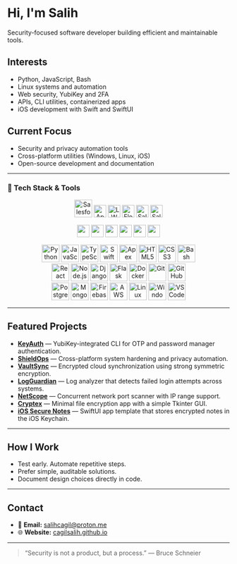 # Hi, I'm Salih

Security-focused software developer building efficient and maintainable tools.

## Interests
- Python, JavaScript, Bash  
- Linux systems and automation  
- Web security, YubiKey and 2FA  
- APIs, CLI utilities, containerized apps  
- iOS development with Swift and SwiftUI  

## Current Focus
- Security and privacy automation tools  
- Cross-platform utilities (Windows, Linux, iOS)  
- Open-source development and documentation  

---

### 🧰 Tech Stack & Tools

<p align="center">
  <!-- Salesforce Ecosystem -->
  <img src="https://cdn.jsdelivr.net/gh/devicons/devicon/icons/salesforce/salesforce-original.svg" height="40" alt="Salesforce" />
  <img src="https://img.shields.io/badge/Apex%20Code-00A1E0?style=for-the-badge&logo=salesforce&logoColor=white" height="28" alt="Apex" />
  <img src="https://img.shields.io/badge/Lightning%20Web%20Components-1798C1?style=for-the-badge&logo=salesforce&logoColor=white" height="28" alt="LWC" />
  <img src="https://img.shields.io/badge/Flow%20Builder-1E8CBE?style=for-the-badge&logo=salesforce&logoColor=white" height="28" alt="Flow" />
  <img src="https://img.shields.io/badge/Salesforce%20Cloud%20Platform-00A1E0?style=for-the-badge&logo=salesforce&logoColor=white" height="28" alt="Salesforce Cloud" />
  <img src="https://img.shields.io/badge/Salesforce%20API%20Integration-00A1E0?style=for-the-badge&logo=postman&logoColor=white" height="28" alt="Salesforce API" />
</p>

<p align="center">
  <!-- Certifications -->
  <img src="https://img.shields.io/badge/Platform%20Developer%20I-00A1E0?style=for-the-badge&logo=salesforce&logoColor=white" height="28" />
  <img src="https://img.shields.io/badge/Platform%20Developer%20II-1798C1?style=for-the-badge&logo=salesforce&logoColor=white" height="28" />
  <img src="https://img.shields.io/badge/Administrator-1E8CBE?style=for-the-badge&logo=salesforce&logoColor=white" height="28" />
  <img src="https://img.shields.io/badge/App%20Builder-00A1E0?style=for-the-badge&logo=salesforce&logoColor=white" height="28" />
  <img src="https://img.shields.io/badge/JavaScript%20Developer%20I-1798C1?style=for-the-badge&logo=salesforce&logoColor=white" height="28" />
  <img src="https://img.shields.io/badge/Security%20Specialist-0070D2?style=for-the-badge&logo=salesforce&logoColor=white" height="28" />
</p>

<p align="center">
  <!-- Core Languages -->
  <img src="https://cdn.jsdelivr.net/gh/devicons/devicon/icons/python/python-original.svg" height="40" alt="Python" />
  <img src="https://cdn.jsdelivr.net/gh/devicons/devicon/icons/javascript/javascript-original.svg" height="40" alt="JavaScript" />
  <img src="https://cdn.jsdelivr.net/gh/devicons/devicon/icons/typescript/typescript-original.svg" height="40" alt="TypeScript" />
  <img src="https://cdn.jsdelivr.net/gh/devicons/devicon/icons/swift/swift-original.svg" height="40" alt="Swift" />
  <img src="https://cdn.jsdelivr.net/gh/devicons/devicon/icons/salesforce/salesforce-original.svg" height="40" alt="Apex" />
  <img src="https://cdn.jsdelivr.net/gh/devicons/devicon/icons/html5/html5-original.svg" height="40" alt="HTML5" />
  <img src="https://cdn.jsdelivr.net/gh/devicons/devicon/icons/css3/css3-original.svg" height="40" alt="CSS3" />
  <img src="https://cdn.jsdelivr.net/gh/devicons/devicon/icons/bash/bash-original.svg" height="40" alt="Bash" />
  <br>
  <!-- Frameworks -->
  <img src="https://cdn.jsdelivr.net/gh/devicons/devicon/icons/react/react-original.svg" height="40" alt="React" />
  <img src="https://cdn.jsdelivr.net/gh/devicons/devicon/icons/nodejs/nodejs-original.svg" height="40" alt="Node.js" />
  <img src="https://cdn.jsdelivr.net/gh/devicons/devicon/icons/django/django-plain.svg" height="40" alt="Django" />
  <img src="https://cdn.jsdelivr.net/gh/devicons/devicon/icons/flask/flask-original.svg" height="40" alt="Flask" />
  <img src="https://cdn.jsdelivr.net/gh/devicons/devicon/icons/docker/docker-original.svg" height="40" alt="Docker" />
  <img src="https://cdn.jsdelivr.net/gh/devicons/devicon/icons/git/git-original.svg" height="40" alt="Git" />
  <img src="https://cdn.jsdelivr.net/gh/devicons/devicon/icons/github/github-original.svg" height="40" alt="GitHub" />
  <br>
  <!-- Databases & Cloud -->
  <img src="https://cdn.jsdelivr.net/gh/devicons/devicon/icons/postgresql/postgresql-original.svg" height="40" alt="PostgreSQL" />
  <img src="https://cdn.jsdelivr.net/gh/devicons/devicon/icons/mongodb/mongodb-original.svg" height="40" alt="MongoDB" />
  <img src="https://cdn.jsdelivr.net/gh/devicons/devicon/icons/firebase/firebase-plain.svg" height="40" alt="Firebase" />
  <img src="https://cdn.jsdelivr.net/gh/devicons/devicon/icons/amazonwebservices/amazonwebservices-original.svg" height="40" alt="AWS" />
  <img src="https://cdn.jsdelivr.net/gh/devicons/devicon/icons/linux/linux-original.svg" height="40" alt="Linux" />
  <img src="https://cdn.jsdelivr.net/gh/devicons/devicon/icons/windows8/windows8-original.svg" height="40" alt="Windows" />
  <img src="https://cdn.jsdelivr.net/gh/devicons/devicon/icons/vscode/vscode-original.svg" height="40" alt="VS Code" />
</p>

---

## Featured Projects
- [**KeyAuth**](https://github.com/cagilsalih/keyauth) — YubiKey-integrated CLI for OTP and password manager authentication.  
- [**ShieldOps**](https://github.com/cagilsalih/shieldops) — Cross-platform system hardening and privacy automation.  
- [**VaultSync**](https://github.com/cagilsalih/vaultsync) — Encrypted cloud synchronization using strong symmetric encryption.  
- [**LogGuardian**](https://github.com/cagilsalih/logguardian) — Log analyzer that detects failed login attempts across systems.  
- [**NetScope**](https://github.com/cagilsalih/netscope) — Concurrent network port scanner with IP range support.  
- [**Cryptex**](https://github.com/cagilsalih/cryptex) — Minimal file encryption app with a simple Tkinter GUI.  
- [**iOS Secure Notes**](https://github.com/cagilsalih/ios-secure-notes) — SwiftUI app template that stores encrypted notes in the iOS Keychain.  

---

## How I Work
- Test early. Automate repetitive steps.  
- Prefer simple, auditable solutions.  
- Document design choices directly in code.  

---

## Contact
- 📧 **Email:** [salihcagil@proton.me](mailto:salihcagil@proton.me)
- 🌐 **Website:** [cagilsalih.github.io](https://cagilsalih.github.io)

---

> “Security is not a product, but a process.” — Bruce Schneier
